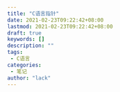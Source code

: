 ```yaml
---
title: "C语言指针"
date: 2021-02-23T09:22:42+08:00
lastmod: 2021-02-23T09:22:42+08:00
draft: true
keywords: []
description: ""
tags: 
 - C语言
categories: 
 - 笔记
author: "lack"
---
```


<!--more-->

